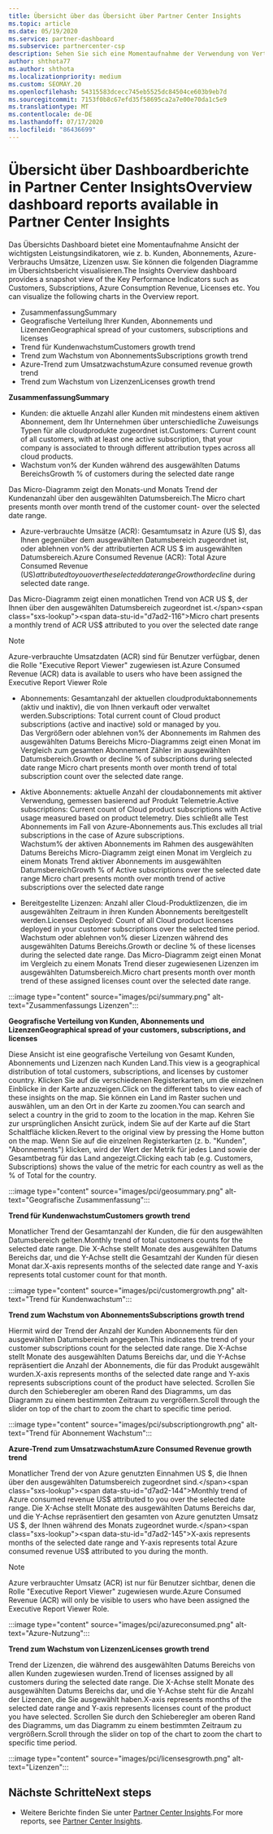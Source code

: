 ```yaml
---
title: Übersicht über das Übersicht über Partner Center Insights
ms.topic: article
ms.date: 05/19/2020
ms.service: partner-dashboard
ms.subservice: partnercenter-csp
description: Sehen Sie sich eine Momentaufnahme der Verwendung von Vertrieb und Bereitstellung, Kundenwachstum und Umsatzwachstum mit Lizenzen, Abonnements und Azure-Verbrauch an.
author: shthota77
ms.author: shthota
ms.localizationpriority: medium
ms.custom: SEOMAY.20
ms.openlocfilehash: 54315583dcecc745eb5525dc84504ce603b9eb7d
ms.sourcegitcommit: 7153f0b8c67efd35f58695ca2a7e00e70da1c5e9
ms.translationtype: MT
ms.contentlocale: de-DE
ms.lasthandoff: 07/17/2020
ms.locfileid: "86436699"
---
```

# <a name="overview-dashboard-reports-available-in-partner-center-insights"></a><span data-ttu-id="d7ad2-103">Übersicht über Dashboardberichte in Partner Center Insights</span><span class="sxs-lookup"><span data-stu-id="d7ad2-103">Overview dashboard reports available in Partner Center Insights</span></span>
 
<span data-ttu-id="d7ad2-104">Das Übersichts Dashboard bietet eine Momentaufnahme Ansicht der wichtigsten Leistungsindikatoren, wie z. b. Kunden, Abonnements, Azure-Verbrauchs Umsätze, Lizenzen usw. Sie können die folgenden Diagramme im Übersichtsbericht visualisieren.</span><span class="sxs-lookup"><span data-stu-id="d7ad2-104">The Insights Overview dashboard provides a snapshot view of the Key Performance Indicators such as Customers, Subscriptions, Azure Consumption Revenue, Licenses etc. You can visualize the following charts in the Overview report.</span></span> 

- <span data-ttu-id="d7ad2-105">Zusammenfassung</span><span class="sxs-lookup"><span data-stu-id="d7ad2-105">Summary</span></span>  
- <span data-ttu-id="d7ad2-106">Geografische Verteilung Ihrer Kunden, Abonnements und Lizenzen</span><span class="sxs-lookup"><span data-stu-id="d7ad2-106">Geographical spread of your customers, subscriptions and licenses</span></span>  
- <span data-ttu-id="d7ad2-107">Trend für Kundenwachstum</span><span class="sxs-lookup"><span data-stu-id="d7ad2-107">Customers growth trend</span></span> 
- <span data-ttu-id="d7ad2-108">Trend zum Wachstum von Abonnements</span><span class="sxs-lookup"><span data-stu-id="d7ad2-108">Subscriptions growth trend</span></span> 
- <span data-ttu-id="d7ad2-109">Azure-Trend zum Umsatzwachstum</span><span class="sxs-lookup"><span data-stu-id="d7ad2-109">Azure consumed revenue growth trend</span></span> 
- <span data-ttu-id="d7ad2-110">Trend zum Wachstum von Lizenzen</span><span class="sxs-lookup"><span data-stu-id="d7ad2-110">Licenses growth trend</span></span> 

<span data-ttu-id="d7ad2-111">**Zusammenfassung**</span><span class="sxs-lookup"><span data-stu-id="d7ad2-111">**Summary**</span></span>

- <span data-ttu-id="d7ad2-112">Kunden: die aktuelle Anzahl aller Kunden mit mindestens einem aktiven Abonnement, dem Ihr Unternehmen über unterschiedliche Zuweisungs Typen für alle cloudprodukte zugeordnet ist.</span><span class="sxs-lookup"><span data-stu-id="d7ad2-112">Customers: Current count of all customers, with at least one active subscription, that your company is associated to through different attribution types across all cloud products.</span></span> 
- <span data-ttu-id="d7ad2-113">Wachstum von% der Kunden während des ausgewählten Datums Bereichs</span><span class="sxs-lookup"><span data-stu-id="d7ad2-113">Growth % of customers during the selected date range</span></span> 

<span data-ttu-id="d7ad2-114">Das Micro-Diagramm zeigt den Monats-und Monats Trend der Kundenanzahl über den ausgewählten Datumsbereich.</span><span class="sxs-lookup"><span data-stu-id="d7ad2-114">The Micro chart presents month over month trend of the customer count-  over the selected date range.</span></span> 

 
- <span data-ttu-id="d7ad2-115">Azure-verbrauchte Umsätze (ACR): Gesamtumsatz in Azure (US $), das Ihnen gegenüber dem ausgewählten Datumsbereich zugeordnet ist, oder ablehnen von% der attributierten ACR US $ im ausgewählten Datumsbereich.</span><span class="sxs-lookup"><span data-stu-id="d7ad2-115">Azure Consumed Revenue (ACR): Total Azure Consumed Revenue (US$) attributed to you over the selected date range Growth or decline % of attributed ACR US$ during selected date range.</span></span>

<span data-ttu-id="d7ad2-116">Das Micro-Diagramm zeigt einen monatlichen Trend von ACR US $, der Ihnen über den ausgewählten Datumsbereich zugeordnet ist.</span><span class="sxs-lookup"><span data-stu-id="d7ad2-116">Micro chart presents a monthly trend of ACR US$ attributed to you over the selected date range</span></span> 
>[!Note] 
><span data-ttu-id="d7ad2-117">Azure-verbrauchte Umsatzdaten (ACR) sind für Benutzer verfügbar, denen die Rolle "Executive Report Viewer" zugewiesen ist.</span><span class="sxs-lookup"><span data-stu-id="d7ad2-117">Azure Consumed Revenue (ACR) data is available to users who have been assigned the Executive Report Viewer Role</span></span> 
 
- <span data-ttu-id="d7ad2-118">Abonnements: Gesamtanzahl der aktuellen cloudproduktabonnements (aktiv und inaktiv), die von Ihnen verkauft oder verwaltet werden.</span><span class="sxs-lookup"><span data-stu-id="d7ad2-118">Subscriptions: Total current count of Cloud product subscriptions (active and inactive) sold or managed by you.</span></span>  
<span data-ttu-id="d7ad2-119">Das Vergrößern oder ablehnen von% der Abonnements im Rahmen des ausgewählten Datums Bereichs Micro-Diagramms zeigt einen Monat im Vergleich zum gesamten Abonnement Zähler im ausgewählten Datumsbereich.</span><span class="sxs-lookup"><span data-stu-id="d7ad2-119">Growth or decline % of subscriptions during selected date range Micro chart presents month over month trend of total subscription count over the selected date range.</span></span> 
 
- <span data-ttu-id="d7ad2-120">Aktive Abonnements: aktuelle Anzahl der cloudabonnements mit aktiver Verwendung, gemessen basierend auf Produkt Telemetrie.</span><span class="sxs-lookup"><span data-stu-id="d7ad2-120">Active subscriptions: Current count of Cloud product subscriptions with Active usage measured based on product telemetry.</span></span> <span data-ttu-id="d7ad2-121">Dies schließt alle Test Abonnements im Fall von Azure-Abonnements aus.</span><span class="sxs-lookup"><span data-stu-id="d7ad2-121">This excludes all trial subscriptions in the case of Azure subscriptions.</span></span>  
<span data-ttu-id="d7ad2-122">Wachstum% der aktiven Abonnements im Rahmen des ausgewählten Datums Bereichs Micro-Diagramm zeigt einen Monat im Vergleich zu einem Monats Trend aktiver Abonnements im ausgewählten Datumsbereich</span><span class="sxs-lookup"><span data-stu-id="d7ad2-122">Growth % of Active subscriptions over the selected date range Micro chart presents month over month trend of active subscriptions over the selected date range</span></span> 
 
- <span data-ttu-id="d7ad2-123">Bereitgestellte Lizenzen: Anzahl aller Cloud-Produktlizenzen, die im ausgewählten Zeitraum in ihren Kunden Abonnements bereitgestellt werden.</span><span class="sxs-lookup"><span data-stu-id="d7ad2-123">Licenses Deployed: Count of all Cloud product licenses deployed in your customer subscriptions over the selected time period.</span></span> <span data-ttu-id="d7ad2-124">Wachstum oder ablehnen von% dieser Lizenzen während des ausgewählten Datums Bereichs.</span><span class="sxs-lookup"><span data-stu-id="d7ad2-124">Growth or decline % of these licenses during the selected date range.</span></span> <span data-ttu-id="d7ad2-125">Das Micro-Diagramm zeigt einen Monat im Vergleich zu einem Monats Trend dieser zugewiesenen Lizenzen im ausgewählten Datumsbereich.</span><span class="sxs-lookup"><span data-stu-id="d7ad2-125">Micro chart presents month over month trend of these assigned licenses count over the selected date range.</span></span>

:::image type="content" source="images/pci/summary.png" alt-text="Zusammenfassungs Lizenzen":::

<span data-ttu-id="d7ad2-127">**Geografische Verteilung von Kunden, Abonnements und Lizenzen**</span><span class="sxs-lookup"><span data-stu-id="d7ad2-127">**Geographical spread of your customers, subscriptions, and licenses**</span></span> 

<span data-ttu-id="d7ad2-128">Diese Ansicht ist eine geografische Verteilung von Gesamt Kunden, Abonnements und Lizenzen nach Kunden Land.</span><span class="sxs-lookup"><span data-stu-id="d7ad2-128">This view is a geographical distribution of total customers, subscriptions, and licenses by customer country.</span></span> <span data-ttu-id="d7ad2-129">Klicken Sie auf die verschiedenen Registerkarten, um die einzelnen Einblicke in der Karte anzuzeigen.</span><span class="sxs-lookup"><span data-stu-id="d7ad2-129">Click on the different tabs to view each of these insights on the map.</span></span> <span data-ttu-id="d7ad2-130">Sie können ein Land im Raster suchen und auswählen, um an den Ort in der Karte zu zoomen.</span><span class="sxs-lookup"><span data-stu-id="d7ad2-130">You can search and select a country in the grid to zoom to the location in the map.</span></span> <span data-ttu-id="d7ad2-131">Kehren Sie zur ursprünglichen Ansicht zurück, indem Sie auf der Karte auf die Start Schaltfläche klicken.</span><span class="sxs-lookup"><span data-stu-id="d7ad2-131">Revert to the original view by pressing the Home button on the map.</span></span> <span data-ttu-id="d7ad2-132">Wenn Sie auf die einzelnen Registerkarten (z. b. "Kunden", "Abonnements") klicken, wird der Wert der Metrik für jedes Land sowie der Gesamtbetrag für das Land angezeigt.</span><span class="sxs-lookup"><span data-stu-id="d7ad2-132">Clicking each tab (e.g. Customers, Subscriptions) shows the value of the metric for each country as well as the % of Total for the country.</span></span>  

:::image type="content" source="images/pci/geosummary.png" alt-text="Geografische Zusammenfassung":::

<span data-ttu-id="d7ad2-134">**Trend für Kundenwachstum**</span><span class="sxs-lookup"><span data-stu-id="d7ad2-134">**Customers growth trend**</span></span>

<span data-ttu-id="d7ad2-135">Monatlicher Trend der Gesamtanzahl der Kunden, die für den ausgewählten Datumsbereich gelten.</span><span class="sxs-lookup"><span data-stu-id="d7ad2-135">Monthly trend of total customers counts for the selected date range.</span></span> <span data-ttu-id="d7ad2-136">Die X-Achse stellt Monate des ausgewählten Datums Bereichs dar, und die Y-Achse stellt die Gesamtzahl der Kunden für diesen Monat dar.</span><span class="sxs-lookup"><span data-stu-id="d7ad2-136">X-axis represents months of the selected date range and Y-axis represents total customer count for that month.</span></span> 

:::image type="content" source="images/pci/customergrowth.png" alt-text="Trend für Kundenwachstum":::

<span data-ttu-id="d7ad2-138">**Trend zum Wachstum von Abonnements**</span><span class="sxs-lookup"><span data-stu-id="d7ad2-138">**Subscriptions growth trend**</span></span>

<span data-ttu-id="d7ad2-139">Hiermit wird der Trend der Anzahl der Kunden Abonnements für den ausgewählten Datumsbereich angegeben.</span><span class="sxs-lookup"><span data-stu-id="d7ad2-139">This indicates the trend of your customer subscriptions count for the selected date range.</span></span> <span data-ttu-id="d7ad2-140">Die X-Achse stellt Monate des ausgewählten Datums Bereichs dar, und die Y-Achse repräsentiert die Anzahl der Abonnements, die für das Produkt ausgewählt wurden.</span><span class="sxs-lookup"><span data-stu-id="d7ad2-140">X-axis represents months of the selected date range and Y-axis represents subscriptions count of the product have selected.</span></span> <span data-ttu-id="d7ad2-141">Scrollen Sie durch den Schieberegler am oberen Rand des Diagramms, um das Diagramm zu einem bestimmten Zeitraum zu vergrößern.</span><span class="sxs-lookup"><span data-stu-id="d7ad2-141">Scroll through the slider on top of the chart to zoom the chart to specific time period.</span></span> 

:::image type="content" source="images/pci/subscriptiongrowth.png" alt-text="Trend für Abonnement Wachstum":::

<span data-ttu-id="d7ad2-143">**Azure-Trend zum Umsatzwachstum**</span><span class="sxs-lookup"><span data-stu-id="d7ad2-143">**Azure Consumed Revenue growth trend**</span></span>

<span data-ttu-id="d7ad2-144">Monatlicher Trend der von Azure genutzten Einnahmen US $, die Ihnen über den ausgewählten Datumsbereich zugeordnet sind.</span><span class="sxs-lookup"><span data-stu-id="d7ad2-144">Monthly trend of Azure consumed revenue US$ attributed to you over the selected date range.</span></span> <span data-ttu-id="d7ad2-145">Die X-Achse stellt Monate des ausgewählten Datums Bereichs dar, und die Y-Achse repräsentiert den gesamten von Azure genutzten Umsatz US $, der Ihnen während des Monats zugeordnet wurde.</span><span class="sxs-lookup"><span data-stu-id="d7ad2-145">X-axis represents months of the selected date range and Y-axis represents total Azure consumed revenue US$ attributed to you during the month.</span></span>
   
>[!Note] 
><span data-ttu-id="d7ad2-146">Azure verbrauchter Umsatz (ACR) ist nur für Benutzer sichtbar, denen die Rolle "Executive Report Viewer" zugewiesen wurde.</span><span class="sxs-lookup"><span data-stu-id="d7ad2-146">Azure Consumed Revenue (ACR) will only be visible to users who have been assigned the Executive Report Viewer Role.</span></span> 

:::image type="content" source="images/pci/azureconsumed.png" alt-text="Azure-Nutzung":::

<span data-ttu-id="d7ad2-148">**Trend zum Wachstum von Lizenzen**</span><span class="sxs-lookup"><span data-stu-id="d7ad2-148">**Licenses growth trend**</span></span>
 
<span data-ttu-id="d7ad2-149">Trend der Lizenzen, die während des ausgewählten Datums Bereichs von allen Kunden zugewiesen wurden.</span><span class="sxs-lookup"><span data-stu-id="d7ad2-149">Trend of licenses assigned by all customers during the selected date range.</span></span> <span data-ttu-id="d7ad2-150">Die X-Achse stellt Monate des ausgewählten Datums Bereichs dar, und die Y-Achse steht für die Anzahl der Lizenzen, die Sie ausgewählt haben.</span><span class="sxs-lookup"><span data-stu-id="d7ad2-150">X-axis represents months of the selected date range and Y-axis represents licenses count of the product you have selected.</span></span> <span data-ttu-id="d7ad2-151">Scrollen Sie durch den Schieberegler am oberen Rand des Diagramms, um das Diagramm zu einem bestimmten Zeitraum zu vergrößern.</span><span class="sxs-lookup"><span data-stu-id="d7ad2-151">Scroll through the slider on top of the chart to zoom the chart to specific time period.</span></span>  

:::image type="content" source="images/pci/licensesgrowth.png" alt-text="Lizenzen":::

## <a name="next-steps"></a><span data-ttu-id="d7ad2-153">Nächste Schritte</span><span class="sxs-lookup"><span data-stu-id="d7ad2-153">Next steps</span></span>

- <span data-ttu-id="d7ad2-154">Weitere Berichte finden Sie unter [Partner Center Insights](partner-center-insights.md).</span><span class="sxs-lookup"><span data-stu-id="d7ad2-154">For more reports, see [Partner Center Insights](partner-center-insights.md).</span></span>
